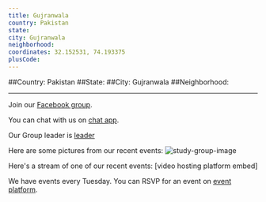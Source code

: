 ```yaml
---
title: Gujranwala
country: Pakistan
state: 
city: Gujranwala
neighborhood: 
coordinates: 32.152531, 74.193375
plusCode:
---
```


##Country: Pakistan
##State: 
##City: Gujranwala
##Neighborhood: 
*****
Join our [Facebook group](https://www.facebook.com/groups/free.code.camp.grw).

You can chat with us on [chat app]().

Our Group leader is [leader]()

Here are some pictures from our recent events:
![study-group-image]()

Here's a stream of one of our recent events:
[video hosting platform embed]

We have events every Tuesday. You can RSVP for an event on [event platform]().
